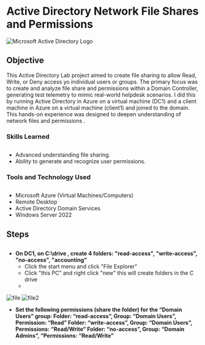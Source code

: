 # Active Directory Network File Shares and Permissions
<img src="https://i.imgur.com/pU5A58S.png" alt="Microsoft Active Directory Logo"/>

## Objective

This Active Directory Lab project aimed to create file sharing to allow Read, Write, or Deny access yo individual users or groups. The primary focus was to create and analyze file share and permissions within a Domain Controller, generating test telemetry to mimic real-world helpdesk scenarios. I did this by running Active Directory in Azure on a virtual machine (DC1) and a client machine in Azure on a virtual machine (client1) and joined to the domain. This hands-on experience was designed to deepen understanding of network files and permissions .

### Skills Learned<h2>

- Advanced understanding file sharing.
- Ability to generate and recognize user permissions.

### Tools and Technology Used<h2>

  - Microsoft Azure (Virtual Machines/Computers)
  - Remote Desktop
  - Active Directory Domain Services
  - Windows Server 2022
    
## Steps<h2>

* **On DC1, on C:\drive , create 4 folders: "read-access", "write-access", "no-access", "accounting"**
  - Click the start menu and click "File Explorer"
  - Click "this PC" and right click "new" this will create folders in the C drive
  -   
![file](https://github.com/TerrellSowell/Active-Directory-File-Share-Permissions/assets/161978506/42253af8-7695-4221-af83-30873257a713)
![file2](https://github.com/TerrellSowell/Active-Directory-File-Share-Permissions/assets/161978506/a7886bd0-c044-443a-8ea4-3a1b1450271b)<p>

* **Set the following permissions (share the folder) for the “Domain Users” group:
Folder: “read-access”, Group: “Domain Users”, Permission: “Read”
Folder: “write-access”,  Group: “Domain Users”, Permissions: “Read/Write”
Folder: “no-access”, Group: “Domain Admins”, “Permissions: “Read/Write”**


